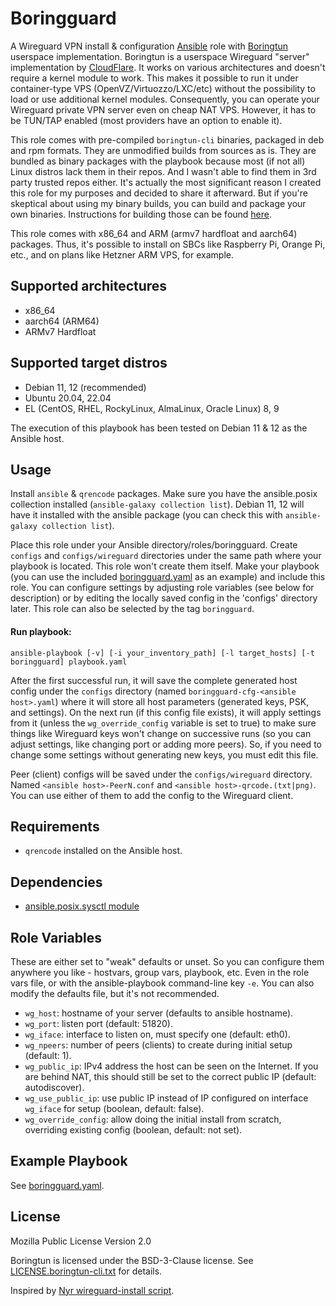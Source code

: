 Boringguard
===========

A Wireguard VPN install & configuration [Ansible](https://ansible.com) role with [Boringtun](https://github.com/cloudflare/boringtun) userspace implementation.
Boringtun is a userspace Wireguard "server" implementation by [CloudFlare](https://www.cloudflare.com/). It works on various architectures and doesn't require
a kernel module to work. This makes it possible to run it under container-type VPS (OpenVZ/Virtuozzo/LXC/etc) without the possibility to load or use additional
kernel modules. Consequently, you can operate your Wireguard private VPN server even on cheap NAT VPS. However, it has to be TUN/TAP enabled (most providers
have an option to enable it).

This role comes with pre-compiled `boringtun-cli` binaries, packaged in deb and rpm formats. They are unmodified builds from sources as is. They are bundled as
binary packages with the playbook because most (if not all) Linux distros lack them in their repos. And I wasn't able to find them in 3rd party trusted repos either.
It's actually the most significant reason I created this role for my purposes and decided to share it afterward. But if you're skeptical about using my binary builds,
you can build and package your own binaries. Instructions for building those can be found [here](build/README.md).

This role comes with x86_64 and ARM (armv7 hardfloat and aarch64) packages. Thus, it's possible to install on SBCs like Raspberry Pi, Orange Pi, etc., and on
plans like Hetzner ARM VPS, for example.

Supported architectures
-----------------------

- x86_64
- aarch64 (ARM64)
- ARMv7 Hardfloat

Supported target distros
------------------------

- Debian 11, 12 (recommended)
- Ubuntu 20.04, 22.04
- EL (CentOS, RHEL, RockyLinux, AlmaLinux, Oracle Linux) 8, 9

The execution of this playbook has been tested on Debian 11 & 12 as the Ansible host.

Usage
-----

Install `ansible` & `qrencode` packages. Make sure you have the ansible.posix collection installed (`ansible-galaxy collection list`). Debian 11, 12 will have it
installed with the ansible package (you can check this with `ansible-galaxy collection list`).

Place this role under your Ansible directory/roles/boringguard. Create `configs` and `configs/wireguard` directories under the same path where your playbook
is located. This role won't create them itself.
Make your playbook (you can use the included [boringguard.yaml](boringguard.yaml) as an example) and include this role.
You can configure settings by adjusting role variables (see below for description) or by editing the locally saved config in the 'configs' directory later. This
role can also be selected by the tag `boringguard`.

#### Run playbook:

```shell
ansible-playbook [-v] [-i your_inventory_path] [-l target_hosts] [-t boringguard] playbook.yaml
```

After the first successful run, it will save the complete generated host config under the `configs` directory (named `boringguard-cfg-<ansible host>.yaml`)
where it will store all host parameters (generated keys, PSK, and settings). On the next run (if this config file exists), it will apply settings from it (unless
the `wg_override_config` variable is set to true) to make sure things like Wireguard keys won't change on successive runs (so you can adjust settings, like changing
port or adding more peers). So, if you need to change some settings without generating new keys, you must edit this file.

Peer (client) configs will be saved under the `configs/wireguard` directory. Named `<ansible host>-PeerN.conf` and `<ansible host>-qrcode.(txt|png)`. You can use
either of them to add the config to the Wireguard client.

Requirements
------------

- `qrencode` installed on the Ansible host.

Dependencies
------------

- [ansible.posix.sysctl module](https://docs.ansible.com/ansible/latest/collections/ansible/posix/sysctl_module.html)

Role Variables
--------------

These are either set to "weak" defaults or unset. So you can configure them anywhere you like - hostvars, group vars, playbook, etc.
Even in the role vars file, or with the ansible-playbook command-line key `-e`. You can also modify the defaults file, but it's not recommended.

- `wg_host`: hostname of your server (defaults to ansible hostname).
- `wg_port`: listen port (default: 51820).
- `wg_iface`: interface to listen on, must specify one (default: eth0).
- `wg_npeers`: number of peers (clients) to create during initial setup (default: 1).
- `wg_public_ip`: IPv4 address the host can be seen on the Internet. If you are behind NAT, this should still be set to the correct public IP (default: autodiscover).
- `wg_use_public_ip`: use public IP instead of IP configured on interface `wg_iface` for setup (boolean, default: false).
- `wg_override_config`: allow doing the initial install from scratch, overriding existing config (boolean, default: not set).

Example Playbook
----------------

See [boringguard.yaml](boringguard.yaml).

License
-------

Mozilla Public License Version 2.0

Boringtun is licensed under the BSD-3-Clause license. See [LICENSE.boringtun-cli.txt](LICENSE.boringtun-cli.txt) for details.

Inspired by [Nyr wireguard-install script](https://github.com/Nyr/wireguard-install).
